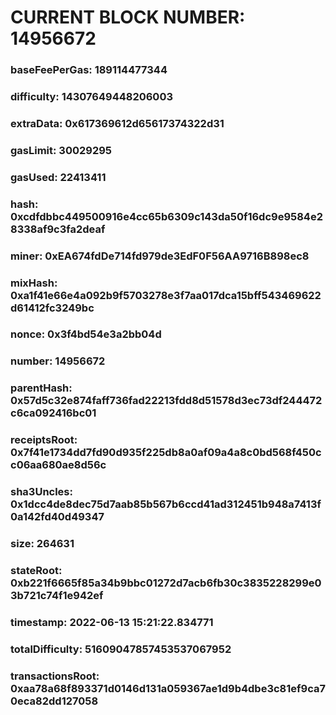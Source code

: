 # CURRENT BLOCK NUMBER: 14956672

### baseFeePerGas: 189114477344
### difficulty: 14307649448206003
### extraData: 0x617369612d65617374322d31
### gasLimit: 30029295
### gasUsed: 22413411
### hash: 0xcdfdbbc449500916e4cc65b6309c143da50f16dc9e9584e28338af9c3fa2deaf
### miner: 0xEA674fdDe714fd979de3EdF0F56AA9716B898ec8
### mixHash: 0xa1f41e66e4a092b9f5703278e3f7aa017dca15bff543469622d61412fc3249bc
### nonce: 0x3f4bd54e3a2bb04d
### number: 14956672
### parentHash: 0x57d5c32e874faff736fad22213fdd8d51578d3ec73df244472c6ca092416bc01
### receiptsRoot: 0x7f41e1734dd7fd90d935f225db8a0af09a4a8c0bd568f450cc06aa680ae8d56c
### sha3Uncles: 0x1dcc4de8dec75d7aab85b567b6ccd41ad312451b948a7413f0a142fd40d49347
### size: 264631
### stateRoot: 0xb221f6665f85a34b9bbc01272d7acb6fb30c3835228299e03b721c74f1e942ef
### timestamp: 2022-06-13 15:21:22.834771
### totalDifficulty: 51609047857453537067952
### transactionsRoot: 0xaa78a68f893371d0146d131a059367ae1d9b4dbe3c81ef9ca70eca82dd127058
